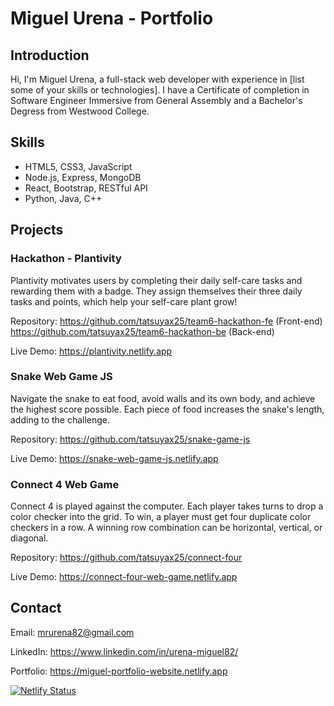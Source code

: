 # Miguel Urena - Portfolio

## Introduction

Hi, I'm Miguel Urena, a full-stack web developer with experience in [list some of your skills or technologies]. I have a Certificate of completion in Software Engineer Immersive from General Assembly and a Bachelor's Degress from Westwood College.

## Skills

- HTML5, CSS3, JavaScript
- Node.js, Express, MongoDB
- React, Bootstrap, RESTful API
- Python, Java, C++

## Projects

### Hackathon - Plantivity

Plantivity motivates users by completing their daily self-care tasks and rewarding them with a badge. They assign themselves their three daily tasks and points, which help your self-care plant grow!

Repository: https://github.com/tatsuyax25/team6-hackathon-fe (Front-end)
            https://github.com/tatsuyax25/team6-hackathon-be (Back-end) 

Live Demo: https://plantivity.netlify.app

### Snake Web Game JS

Navigate the snake to eat food, avoid walls and its own body, and achieve the highest score possible. Each piece of food increases the snake's length, adding to the challenge.

Repository: https://github.com/tatsuyax25/snake-game-js

Live Demo: https://snake-web-game-js.netlify.app

### Connect 4 Web Game

Connect 4 is played against the computer. Each player takes turns to drop a color checker into the grid. To win, a player must get four duplicate color checkers in a row. A winning row combination can be horizontal, vertical, or diagonal.

Repository: https://github.com/tatsuyax25/connect-four

Live Demo: https://connect-four-web-game.netlify.app

## Contact

Email: mrurena82@gmail.com

LinkedIn: https://www.linkedin.com/in/urena-miguel82/

Portfolio: https://miguel-portfolio-website.netlify.app

[![Netlify Status](https://api.netlify.com/api/v1/badges/301fa5cd-7694-42e1-a78e-172d85e37590/deploy-status)](https://app.netlify.com/sites/miguel-portfolio-website/deploys)